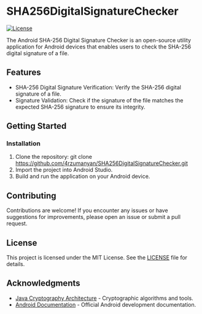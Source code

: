 # SHA256DigitalSignatureChecker

[![License](https://img.shields.io/badge/License-MIT-blue.svg)](https://opensource.org/licenses/MIT)

The Android SHA-256 Digital Signature Checker is an open-source utility application for Android devices that enables users to check the SHA-256 digital signature of a file.

## Features

- SHA-256 Digital Signature Verification: Verify the SHA-256 digital signature of a file.
- Signature Validation: Check if the signature of the file matches the expected SHA-256 signature to ensure its integrity.

## Getting Started

### Installation

1. Clone the repository: git clone https://github.com/4rzumanyan/SHA256DigitalSignatureChecker.git
2. Import the project into Android Studio.
3. Build and run the application on your Android device.

## Contributing

Contributions are welcome! If you encounter any issues or have suggestions for improvements, please open an issue or submit a pull request.

## License

This project is licensed under the MIT License. See the [LICENSE](LICENSE) file for details.

## Acknowledgments

- [Java Cryptography Architecture](https://www.oracle.com/java/technologies/javase-jce-all-downloads.html) - Cryptographic algorithms and tools.
- [Android Documentation](https://developer.android.com/) - Official Android development documentation.

